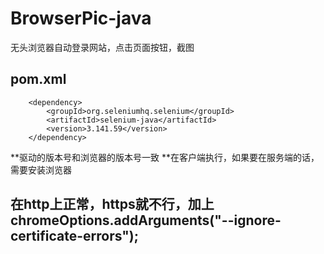 # BrowserPic-java
无头浏览器自动登录网站，点击页面按钮，截图

## pom.xml
```
	<dependency>
		<groupId>org.seleniumhq.selenium</groupId>
		<artifactId>selenium-java</artifactId>
		<version>3.141.59</version>
	</dependency>
```

**驱动的版本号和浏览器的版本号一致
**在客户端执行，如果要在服务端的话，需要安装浏览器

## 在http上正常，https就不行，加上chromeOptions.addArguments("--ignore-certificate-errors");







